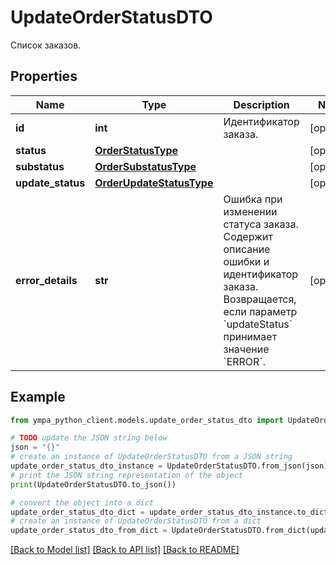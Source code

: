 # UpdateOrderStatusDTO

Список заказов.

## Properties

Name | Type | Description | Notes
------------ | ------------- | ------------- | -------------
**id** | **int** | Идентификатор заказа. | [optional] 
**status** | [**OrderStatusType**](OrderStatusType.md) |  | [optional] 
**substatus** | [**OrderSubstatusType**](OrderSubstatusType.md) |  | [optional] 
**update_status** | [**OrderUpdateStatusType**](OrderUpdateStatusType.md) |  | [optional] 
**error_details** | **str** | Ошибка при изменении статуса заказа. Содержит описание ошибки и идентификатор заказа.  Возвращается, если параметр &#x60;updateStatus&#x60; принимает значение &#x60;ERROR&#x60;.  | [optional] 

## Example

```python
from ympa_python_client.models.update_order_status_dto import UpdateOrderStatusDTO

# TODO update the JSON string below
json = "{}"
# create an instance of UpdateOrderStatusDTO from a JSON string
update_order_status_dto_instance = UpdateOrderStatusDTO.from_json(json)
# print the JSON string representation of the object
print(UpdateOrderStatusDTO.to_json())

# convert the object into a dict
update_order_status_dto_dict = update_order_status_dto_instance.to_dict()
# create an instance of UpdateOrderStatusDTO from a dict
update_order_status_dto_from_dict = UpdateOrderStatusDTO.from_dict(update_order_status_dto_dict)
```
[[Back to Model list]](../README.md#documentation-for-models) [[Back to API list]](../README.md#documentation-for-api-endpoints) [[Back to README]](../README.md)


